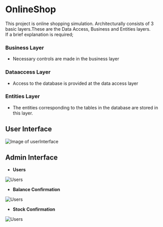 # OnlineShop
This project is online shopping simulation. Architecturally consists of 3 basic layers.These are the Data Access, Business and Entities layers.  
If a brief explanation is required;  
### Business Layer  
* Necessary controls are made in the business layer
### Dataaccess Layer
* Access to the database is provided at the data access layer
### Entities Layer
* The entities corresponding to the tables in the database are stored in this layer.  
    
## User Interface 
![Image of userInterface](https://i.resmim.net/i/userinterface.png)

## Admin Interface
* **Users**  
  
![Users](https://i.resmim.net/i/userinterface-1.png)

* **Balance Confirmation** 
  
![Users](https://i.resimyukle.xyz/zc1QRL.png)

* **Stock Confirmation**  
  
![Users](https://i.resimyukle.xyz/zc1QRL.png)


